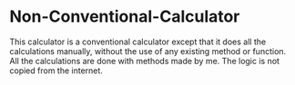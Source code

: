 # Non-Conventional-Calculator
This calculator is a conventional calculator except that it does all the calculations manually, without the use of any existing method or function. All the calculations are done with methods made by me. The logic is not copied from the internet.
